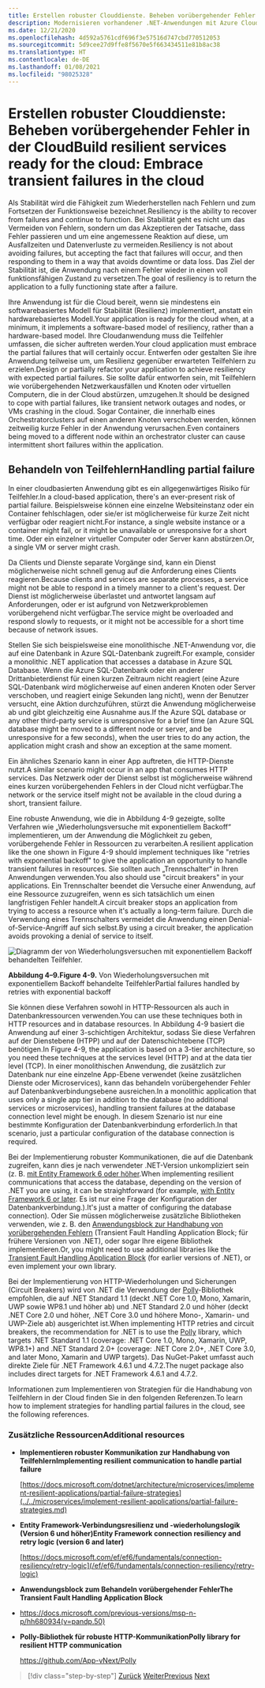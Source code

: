 ```yaml
---
title: Erstellen robuster Clouddienste. Beheben vorübergehender Fehler in der Cloud
description: Modernisieren vorhandener .NET-Anwendungen mit Azure Cloud und Windows-Containern | Erstellen robuster Clouddienste. Beheben vorübergehender Fehler in der Cloud
ms.date: 12/21/2020
ms.openlocfilehash: 4d592a5761cdf696f3e57516d747cbd770512053
ms.sourcegitcommit: 5d9cee27d9ffe8f5670e5f663434511e81b8ac38
ms.translationtype: HT
ms.contentlocale: de-DE
ms.lasthandoff: 01/08/2021
ms.locfileid: "98025328"
---
```

# <a name="build-resilient-services-ready-for-the-cloud-embrace-transient-failures-in-the-cloud"></a><span data-ttu-id="ef398-105">Erstellen robuster Clouddienste: Beheben vorübergehender Fehler in der Cloud</span><span class="sxs-lookup"><span data-stu-id="ef398-105">Build resilient services ready for the cloud: Embrace transient failures in the cloud</span></span>

<span data-ttu-id="ef398-106">Als Stabilität wird die Fähigkeit zum Wiederherstellen nach Fehlern und zum Fortsetzen der Funktionsweise bezeichnet.</span><span class="sxs-lookup"><span data-stu-id="ef398-106">Resiliency is the ability to recover from failures and continue to function.</span></span> <span data-ttu-id="ef398-107">Bei Stabilität geht es nicht um das Vermeiden von Fehlern, sondern um das Akzeptieren der Tatsache, dass Fehler passieren und um eine angemessene Reaktion auf diese, um Ausfallzeiten und Datenverluste zu vermeiden.</span><span class="sxs-lookup"><span data-stu-id="ef398-107">Resiliency is not about avoiding failures, but accepting the fact that failures will occur, and then responding to them in a way that avoids downtime or data loss.</span></span> <span data-ttu-id="ef398-108">Das Ziel der Stabilität ist, die Anwendung nach einem Fehler wieder in einen voll funktionsfähigen Zustand zu versetzen.</span><span class="sxs-lookup"><span data-stu-id="ef398-108">The goal of resiliency is to return the application to a fully functioning state after a failure.</span></span>

<span data-ttu-id="ef398-109">Ihre Anwendung ist für die Cloud bereit, wenn sie mindestens ein softwarebasiertes Modell für Stabilität (Resilienz) implementiert, anstatt ein hardwarebasiertes Modell.</span><span class="sxs-lookup"><span data-stu-id="ef398-109">Your application is ready for the cloud when, at a minimum, it implements a software-based model of resiliency, rather than a hardware-based model.</span></span> <span data-ttu-id="ef398-110">Ihre Cloudanwendung muss die Teilfehler umfassen, die sicher auftreten werden.</span><span class="sxs-lookup"><span data-stu-id="ef398-110">Your cloud application must embrace the partial failures that will certainly occur.</span></span> <span data-ttu-id="ef398-111">Entwerfen oder gestalten Sie ihre Anwendung teilweise um, um Resilienz gegenüber erwarteten Teilfehlern zu erzielen.</span><span class="sxs-lookup"><span data-stu-id="ef398-111">Design or partially refactor your application to achieve resiliency with expected partial failures.</span></span> <span data-ttu-id="ef398-112">Sie sollte dafür entworfen sein, mit Teilfehlern wie vorübergehenden Netzwerkausfällen und Knoten oder virtuellen Computern, die in der Cloud abstürzen, umzugehen.</span><span class="sxs-lookup"><span data-stu-id="ef398-112">It should be designed to cope with partial failures, like transient network outages and nodes, or VMs crashing in the cloud.</span></span> <span data-ttu-id="ef398-113">Sogar Container, die innerhalb eines Orchestratorclusters auf einen anderen Knoten verschoben werden, können zeitweilig kurze Fehler in der Anwendung verursachen.</span><span class="sxs-lookup"><span data-stu-id="ef398-113">Even containers being moved to a different node within an orchestrator cluster can cause intermittent short failures within the application.</span></span>

## <a name="handling-partial-failure"></a><span data-ttu-id="ef398-114">Behandeln von Teilfehlern</span><span class="sxs-lookup"><span data-stu-id="ef398-114">Handling partial failure</span></span>

<span data-ttu-id="ef398-115">In einer cloudbasierten Anwendung gibt es ein allgegenwärtiges Risiko für Teilfehler.</span><span class="sxs-lookup"><span data-stu-id="ef398-115">In a cloud-based application, there's an ever-present risk of partial failure.</span></span> <span data-ttu-id="ef398-116">Beispielsweise können eine einzelne Websiteinstanz oder ein Container fehlschlagen, oder sie/er ist möglicherweise für kurze Zeit nicht verfügbar oder reagiert nicht.</span><span class="sxs-lookup"><span data-stu-id="ef398-116">For instance, a single website instance or a container might fail, or it might be unavailable or unresponsive for a short time.</span></span> <span data-ttu-id="ef398-117">Oder ein einzelner virtueller Computer oder Server kann abstürzen.</span><span class="sxs-lookup"><span data-stu-id="ef398-117">Or, a single VM or server might crash.</span></span>

<span data-ttu-id="ef398-118">Da Clients und Dienste separate Vorgänge sind, kann ein Dienst möglicherweise nicht schnell genug auf die Anforderung eines Clients reagieren.</span><span class="sxs-lookup"><span data-stu-id="ef398-118">Because clients and services are separate processes, a service might not be able to respond in a timely manner to a client's request.</span></span> <span data-ttu-id="ef398-119">Der Dienst ist möglicherweise überlastet und antwortet langsam auf Anforderungen, oder er ist aufgrund von Netzwerkproblemen vorübergehend nicht verfügbar.</span><span class="sxs-lookup"><span data-stu-id="ef398-119">The service might be overloaded and respond slowly to requests, or it might not be accessible for a short time because of network issues.</span></span>

<span data-ttu-id="ef398-120">Stellen Sie sich beispielsweise eine monolithische .NET-Anwendung vor, die auf eine Datenbank in Azure SQL-Datenbank zugreift.</span><span class="sxs-lookup"><span data-stu-id="ef398-120">For example, consider a monolithic .NET application that accesses a database in Azure SQL Database.</span></span> <span data-ttu-id="ef398-121">Wenn die Azure SQL-Datenbank oder ein anderer Drittanbieterdienst für einen kurzen Zeitraum nicht reagiert (eine Azure SQL-Datenbank wird möglicherweise auf einen anderen Knoten oder Server verschoben, und reagiert einige Sekunden lang nicht), wenn der Benutzer versucht, eine Aktion durchzuführen, stürzt die Anwendung möglicherweise ab und gibt gleichzeitig eine Ausnahme aus.</span><span class="sxs-lookup"><span data-stu-id="ef398-121">If the Azure SQL database or any other third-party service is unresponsive for a brief time (an Azure SQL database might be moved to a different node or server, and be unresponsive for a few seconds), when the user tries to do any action, the application might crash and show an exception at the same moment.</span></span>

<span data-ttu-id="ef398-122">Ein ähnliches Szenario kann in einer App auftreten, die HTTP-Dienste nutzt.</span><span class="sxs-lookup"><span data-stu-id="ef398-122">A similar scenario might occur in an app that consumes HTTP services.</span></span> <span data-ttu-id="ef398-123">Das Netzwerk oder der Dienst selbst ist möglicherweise während eines kurzen vorübergehenden Fehlers in der Cloud nicht verfügbar.</span><span class="sxs-lookup"><span data-stu-id="ef398-123">The network or the service itself might not be available in the cloud during a short, transient failure.</span></span>

<span data-ttu-id="ef398-124">Eine robuste Anwendung, wie die in Abbildung 4-9 gezeigte, sollte Verfahren wie „Wiederholungsversuche mit exponentiellem Backoff“ implementieren, um der Anwendung die Möglichkeit zu geben, vorübergehende Fehler in Ressourcen zu verarbeiten.</span><span class="sxs-lookup"><span data-stu-id="ef398-124">A resilient application like the one shown in Figure 4-9 should implement techniques like "retries with exponential backoff" to give the application an opportunity to handle transient failures in resources.</span></span> <span data-ttu-id="ef398-125">Sie sollten auch „Trennschalter“ in Ihren Anwendungen verwenden.</span><span class="sxs-lookup"><span data-stu-id="ef398-125">You also should use "circuit breakers" in your applications.</span></span> <span data-ttu-id="ef398-126">Ein Trennschalter beendet die Versuche einer Anwendung, auf eine Ressource zuzugreifen, wenn es sich tatsächlich um einen langfristigen Fehler handelt.</span><span class="sxs-lookup"><span data-stu-id="ef398-126">A circuit breaker stops an application from trying to access a resource when it's actually a long-term failure.</span></span> <span data-ttu-id="ef398-127">Durch die Verwendung eines Trennschalters vermeidet die Anwendung einen Denial-of-Service-Angriff auf sich selbst.</span><span class="sxs-lookup"><span data-stu-id="ef398-127">By using a circuit breaker, the application avoids provoking a denial of service to itself.</span></span>

![Diagramm der von Wiederholungsversuchen mit exponentiellem Backoff behandelten Teilfehler.](./media/retry-partial-failures.png)

<span data-ttu-id="ef398-129">**Abbildung 4–9.**</span><span class="sxs-lookup"><span data-stu-id="ef398-129">**Figure 4-9.**</span></span> <span data-ttu-id="ef398-130">Von Wiederholungsversuchen mit exponentiellem Backoff behandelte Teilfehler</span><span class="sxs-lookup"><span data-stu-id="ef398-130">Partial failures handled by retries with exponential backoff</span></span>

<span data-ttu-id="ef398-131">Sie können diese Verfahren sowohl in HTTP-Ressourcen als auch in Datenbankressourcen verwenden.</span><span class="sxs-lookup"><span data-stu-id="ef398-131">You can use these techniques both in HTTP resources and in database resources.</span></span> <span data-ttu-id="ef398-132">In Abbildung 4-9 basiert die Anwendung auf einer 3-schichtigen Architektur, sodass Sie diese Verfahren auf der Dienstebene (HTPP) und auf der Datenschichtebene (TCP) benötigen.</span><span class="sxs-lookup"><span data-stu-id="ef398-132">In Figure 4-9, the application is based on a 3-tier architecture, so you need these techniques at the services level (HTTP) and at the data tier level (TCP).</span></span> <span data-ttu-id="ef398-133">In einer monolithischen Anwendung, die zusätzlich zur Datenbank nur eine einzelne App-Ebene verwendet (keine zusätzlichen Dienste oder Microservices), kann das behandeln vorübergehender Fehler auf Datenbankverbindungsebene ausreichen.</span><span class="sxs-lookup"><span data-stu-id="ef398-133">In a monolithic application that uses only a single app tier in addition to the database (no additional services or microservices), handling transient failures at the database connection level might be enough.</span></span> <span data-ttu-id="ef398-134">In diesem Szenario ist nur eine bestimmte Konfiguration der Datenbankverbindung erforderlich.</span><span class="sxs-lookup"><span data-stu-id="ef398-134">In that scenario, just a particular configuration of the database connection is required.</span></span>

<span data-ttu-id="ef398-135">Bei der Implementierung robuster Kommunikationen, die auf die Datenbank zugreifen, kann dies je nach verwendeter .NET-Version unkompliziert sein (z. B. [mit Entity Framework 6 oder höher](/ef/ef6/fundamentals/connection-resiliency/retry-logic).</span><span class="sxs-lookup"><span data-stu-id="ef398-135">When implementing resilient communications that access the database, depending on the version of .NET you are using, it can be straightforward (for example, [with Entity Framework 6 or later](/ef/ef6/fundamentals/connection-resiliency/retry-logic).</span></span> <span data-ttu-id="ef398-136">Es ist nur eine Frage der Konfiguration der Datenbankverbindung.).</span><span class="sxs-lookup"><span data-stu-id="ef398-136">It's just a matter of configuring the database connection).</span></span> <span data-ttu-id="ef398-137">Oder Sie müssen möglicherweise zusätzliche Bibliotheken verwenden, wie z. B. den [Anwendungsblock zur Handhabung von vorübergehenden Fehlern](/previous-versions/msp-n-p/hh680934(v=pandp.50)) (Transient Fault Handling Application Block; für frühere Versionen von .NET), oder sogar Ihre eigene Bibliothek implementieren.</span><span class="sxs-lookup"><span data-stu-id="ef398-137">Or, you might need to use additional libraries like the [Transient Fault Handling Application Block](/previous-versions/msp-n-p/hh680934(v=pandp.50)) (for earlier versions of .NET), or even implement your own library.</span></span>

<span data-ttu-id="ef398-138">Bei der Implementierung von HTTP-Wiederholungen und Sicherungen (Circuit Breakers) wird von .NET die Verwendung der [Polly](https://github.com/App-vNext/Polly)-Bibliothek empfohlen, die auf .NET Standard 1.1 (deckt .NET Core 1.0, Mono, Xamarin, UWP sowie WP8.1 und höher ab) und .NET Standard 2.0 und höher (deckt .NET Core 2.0 und höher, .NET Core 3.0 und höhere Mono-, Xamarin- und UWP-Ziele ab) ausgerichtet ist.</span><span class="sxs-lookup"><span data-stu-id="ef398-138">When implementing HTTP retries and circuit breakers, the recommendation for .NET is to use the [Polly](https://github.com/App-vNext/Polly) library, which targets .NET Standard 1.1 (coverage: .NET Core 1.0, Mono, Xamarin, UWP, WP8.1+) and .NET Standard 2.0+ (coverage: .NET Core 2.0+, .NET Core 3.0, and later Mono, Xamarin and UWP targets).</span></span> <span data-ttu-id="ef398-139">Das NuGet-Paket umfasst auch direkte Ziele für .NET Framework 4.6.1 und 4.7.2.</span><span class="sxs-lookup"><span data-stu-id="ef398-139">The nuget package also includes direct targets for .NET Framework 4.6.1 and 4.7.2.</span></span>

<span data-ttu-id="ef398-140">Informationen zum Implementieren von Strategien für die Handhabung von Teilfehlern in der Cloud finden Sie in den folgenden Referenzen.</span><span class="sxs-lookup"><span data-stu-id="ef398-140">To learn how to implement strategies for handling partial failures in the cloud, see the following references.</span></span>

### <a name="additional-resources"></a><span data-ttu-id="ef398-141">Zusätzliche Ressourcen</span><span class="sxs-lookup"><span data-stu-id="ef398-141">Additional resources</span></span>

- <span data-ttu-id="ef398-142">**Implementieren robuster Kommunikation zur Handhabung von Teilfehlern**</span><span class="sxs-lookup"><span data-stu-id="ef398-142">**Implementing resilient communication to handle partial failure**</span></span>

    [https://docs.microsoft.com/dotnet/architecture/microservices/implement-resilient-applications/partial-failure-strategies](../../microservices/implement-resilient-applications/partial-failure-strategies.md)

- <span data-ttu-id="ef398-143">**Entity Framework-Verbindungsresilienz und -wiederholungslogik (Version 6 und höher)**</span><span class="sxs-lookup"><span data-stu-id="ef398-143">**Entity Framework connection resiliency and retry logic (version 6 and later)**</span></span>

    [https://docs.microsoft.com/ef/ef6/fundamentals/connection-resiliency/retry-logic](/ef/ef6/fundamentals/connection-resiliency/retry-logic)

- <span data-ttu-id="ef398-144">**Anwendungsblock zum Behandeln vorübergehender Fehler**</span><span class="sxs-lookup"><span data-stu-id="ef398-144">**The Transient Fault Handling Application Block**</span></span>

- <https://docs.microsoft.com/previous-versions/msp-n-p/hh680934(v=pandp.50)>

- <span data-ttu-id="ef398-145">**Polly-Bibliothek für robuste HTTP-Kommunikation**</span><span class="sxs-lookup"><span data-stu-id="ef398-145">**Polly library for resilient HTTP communication**</span></span>

    <https://github.com/App-vNext/Polly>

>[!div class="step-by-step"]
><span data-ttu-id="ef398-146">[Zurück](when-to-deploy-windows-containers-to-azure-container-service-kubernetes.md)
>[Weiter](modernize-your-apps-with-monitoring-and-telemetry.md)</span><span class="sxs-lookup"><span data-stu-id="ef398-146">[Previous](when-to-deploy-windows-containers-to-azure-container-service-kubernetes.md)
[Next](modernize-your-apps-with-monitoring-and-telemetry.md)</span></span>
